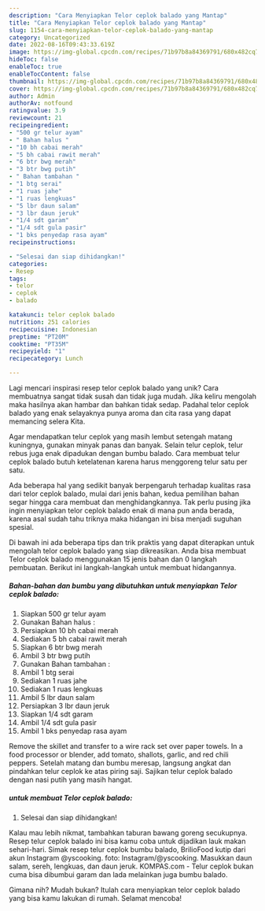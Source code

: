 ```yaml
---
description: "Cara Menyiapkan Telor ceplok balado yang Mantap"
title: "Cara Menyiapkan Telor ceplok balado yang Mantap"
slug: 1154-cara-menyiapkan-telor-ceplok-balado-yang-mantap
category: Uncategorized
date: 2022-08-16T09:43:33.619Z
image: https://img-global.cpcdn.com/recipes/71b97b8a84369791/680x482cq70/telor-ceplok-balado-foto-resep-utama.jpg
hideToc: false
enableToc: true
enableTocContent: false
thumbnail: https://img-global.cpcdn.com/recipes/71b97b8a84369791/680x482cq70/telor-ceplok-balado-foto-resep-utama.jpg
cover: https://img-global.cpcdn.com/recipes/71b97b8a84369791/680x482cq70/telor-ceplok-balado-foto-resep-utama.jpg
author: Admin
authorAv: notfound
ratingvalue: 3.9
reviewcount: 21
recipeingredient:
- "500 gr telur ayam"
- " Bahan halus "
- "10 bh cabai merah"
- "5 bh cabai rawit merah"
- "6 btr bwg merah"
- "3 btr bwg putih"
- " Bahan tambahan "
- "1 btg serai"
- "1 ruas jahe"
- "1 ruas lengkuas"
- "5 lbr daun salam"
- "3 lbr daun jeruk"
- "1/4 sdt garam"
- "1/4 sdt gula pasir"
- "1 bks penyedap rasa ayam"
recipeinstructions:

- "Selesai dan siap dihidangkan!"
categories:
- Resep
tags:
- telor
- ceplok
- balado

katakunci: telor ceplok balado 
nutrition: 251 calories
recipecuisine: Indonesian
preptime: "PT20M"
cooktime: "PT35M"
recipeyield: "1"
recipecategory: Lunch

---
```





Lagi mencari inspirasi resep telor ceplok balado yang unik? Cara membuatnya sangat tidak susah dan tidak juga mudah. Jika keliru mengolah maka hasilnya akan hambar dan bahkan tidak sedap. Padahal telor ceplok balado yang enak selayaknya punya aroma dan cita rasa yang dapat memancing selera Kita.





Agar mendapatkan telur ceplok yang masih lembut setengah matang kuningnya, gunakan minyak panas dan banyak. Selain telur ceplok, telur rebus juga enak dipadukan dengan bumbu balado. Cara membuat telur ceplok balado butuh ketelatenan karena harus menggoreng telur satu per satu.

Ada beberapa hal yang sedikit banyak berpengaruh terhadap kualitas rasa dari telor ceplok balado, mulai dari jenis bahan, kedua pemilihan bahan segar hingga cara membuat dan menghidangkannya. Tak perlu pusing jika ingin menyiapkan telor ceplok balado enak di mana pun anda berada, karena asal sudah tahu triknya maka hidangan ini bisa menjadi suguhan spesial.






Di bawah ini ada beberapa tips dan trik praktis yang dapat diterapkan untuk mengolah telor ceplok balado yang siap dikreasikan. Anda bisa membuat Telor ceplok balado menggunakan 15 jenis bahan dan 0 langkah pembuatan. Berikut ini langkah-langkah untuk membuat hidangannya.

<!--inarticleads1-->

##### Bahan-bahan dan bumbu yang dibutuhkan untuk menyiapkan Telor ceplok balado:

1. Siapkan 500 gr telur ayam
1. Gunakan  Bahan halus :
1. Persiapkan 10 bh cabai merah
1. Sediakan 5 bh cabai rawit merah
1. Siapkan 6 btr bwg merah
1. Ambil 3 btr bwg putih
1. Gunakan  Bahan tambahan :
1. Ambil 1 btg serai
1. Sediakan 1 ruas jahe
1. Sediakan 1 ruas lengkuas
1. Ambil 5 lbr daun salam
1. Persiapkan 3 lbr daun jeruk
1. Siapkan 1/4 sdt garam
1. Ambil 1/4 sdt gula pasir
1. Ambil 1 bks penyedap rasa ayam


Remove the skillet and transfer to a wire rack set over paper towels. In a food processor or blender, add tomato, shallots, garlic, and red chili peppers. Setelah matang dan bumbu meresap, langsung angkat dan pindahkan telur ceplok ke atas piring saji. Sajikan telur ceplok balado dengan nasi putih yang masih hangat. 

<!--inarticleads2-->

#####  untuk membuat Telor ceplok balado:


1. Selesai dan siap dihidangkan!

Kalau mau lebih nikmat, tambahkan taburan bawang goreng secukupnya. Resep telur ceplok balado ini bisa kamu coba untuk dijadikan lauk makan sehari-hari. Simak resep telur ceplok bumbu balado, BrilioFood kutip dari akun Instagram @yscooking. foto: Instagram/@yscooking. Masukkan daun salam, sereh, lengkuas, dan daun jeruk. KOMPAS.com - Telur ceplok bukan cuma bisa dibumbui garam dan lada melainkan juga bumbu balado. 

Gimana nih? Mudah bukan? Itulah cara menyiapkan telor ceplok balado yang bisa kamu lakukan di rumah. Selamat mencoba!
